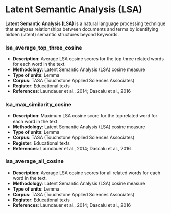 # Latent Semantic Analysis (LSA)

**Latent Semantic Analysis (LSA)** is a natural language processing technique that analyzes relationships between documents and terms by identifying hidden (latent) semantic structures beyond keywords.

### lsa_average_top_three_cosine
- **Description**: Average LSA cosine scores for the top three related words for each word in the text.
- **Methodology**: Latent Semantic Analysis (LSA) cosine measure
- **Type of units**: Lemma
- **Corpus**: TASA (Touchstone Applied Sciences Associates)
- **Register**: Educational texts
- **References**: Laundauer et al., 2014; Dascalu et al., 2016 

### lsa_max_similarity_cosine
- **Description**: Maximum LSA cosine score for the top related word for each word in the text.
- **Methodology**: Latent Semantic Analysis (LSA) cosine measure
- **Type of units**: Lemma
- **Corpus**: TASA (Touchstone Applied Sciences Associates)
- **Register**: Educational texts
- **References**: Laundauer et al., 2014; Dascalu et al., 2016

### lsa_average_all_cosine
- **Description**: Average LSA cosine scores for all related words for each word in the text.
- **Methodology**: Latent Semantic Analysis (LSA) cosine measure
- **Type of units**: Lemma
- **Corpus**: TASA (Touchstone Applied Sciences Associates)
- **Register**: Educational texts
- **References**: Laundauer et al., 2014; Dascalu et al., 2016